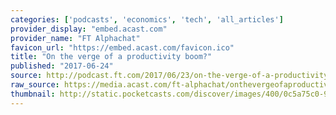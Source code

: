 ```yaml
---
categories: ['podcasts', 'economics', 'tech', 'all_articles']
provider_display: "embed.acast.com"
provider_name: "FT Alphachat"
favicon_url: "https://embed.acast.com/favicon.ico"
title: "On the verge of a productivity boom?"
published: "2017-06-24"
source: http://podcast.ft.com/2017/06/23/on-the-verge-of-a-productivity-boom/?mhq5j=e2
raw_source: https://media.acast.com/ft-alphachat/onthevergeofaproductivityboom-/media.mp3
thumbnail: http://static.pocketcasts.com/discover/images/400/0c5a75c0-9ccb-012e-511f-00163e1b201c.jpg
---
```

